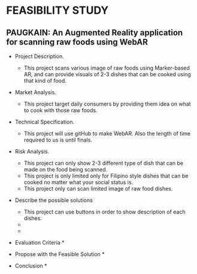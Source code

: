 # FEASIBILITY STUDY #
## PAUGKAIN: An Augmented Reality application for scanning raw foods using WebAR ##

* Project Description.
    * This project scans various image of raw foods using Marker-based AR, and
      can provide visuals of 2-3 dishes that can be cooked using that kind of food.

* Market Analysis.
    * This project target daily consumers by providing them idea on what to cook with those raw foods.
  
* Technical Specification.
    * This project will use gitHub to make WebAR. Also the length of time required to us is until finals.

* Risk Analysis.
    * This project can only show 2-3 different type of dish that can be made on the food being scanned.
    * This project is only limited only for Filipino style dishes that can be cooked no matter what your social status is.
    * This project only can scan limited image of raw food dishes.
    
* Describe the possible solutions 
    * This project can use buttons in order to show description of each dishes.
    *
    *
* Evaluation Criteria
    * 
* Propose with the Feasible Solution
    * 
* Conclusion
    * 
